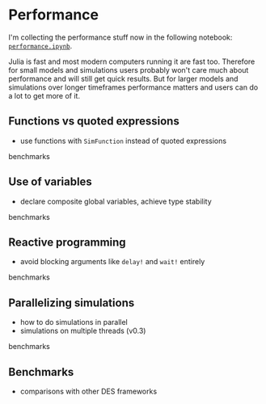 # Performance

I'm collecting the performance stuff now in the following notebook: [`performance.ipynb`](https://nbviewer.jupyter.org/github/pbayer/Simulate.jl/blob/master/docs/notebooks/performance.ipynb).

Julia is fast and most modern computers running it are fast too. Therefore for
small models and simulations users probably won't care much about performance and
will still get quick results. But for larger models and simulations over longer
timeframes performance matters and users can do a lot to get more of it.

## Functions vs quoted expressions

- use functions with `SimFunction` instead of quoted expressions

benchmarks

## Use of variables

- declare composite global variables, achieve type stability

benchmarks

## Reactive programming

- avoid blocking arguments like `delay!` and `wait!` entirely

benchmarks

## Parallelizing simulations

- how to do simulations in parallel
- simulations on multiple threads (v0.3)

benchmarks

## Benchmarks

- comparisons with other DES frameworks
